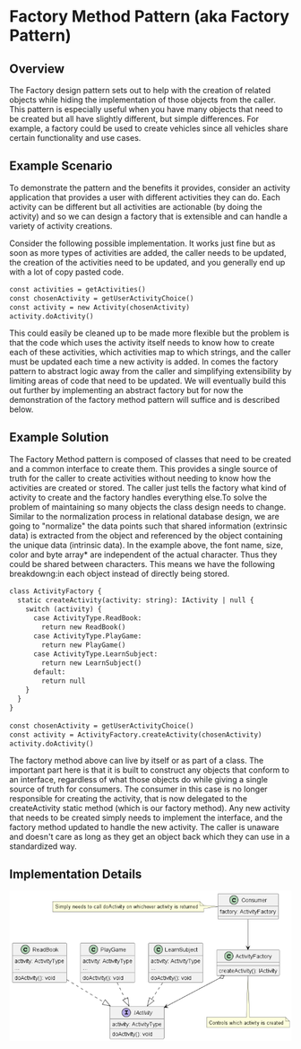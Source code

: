 # Factory Method Pattern (aka Factory Pattern)

## Overview
The Factory design pattern sets out to help with the creation of related objects while hiding the implementation of those objects from the caller. This pattern is especially useful when you have many objects that need to be created but all have slightly different, but simple differences. For example, a factory could be used to create vehicles since all vehicles share certain functionality and use cases.

## Example Scenario
To demonstrate the pattern and the benefits it provides, consider an activity application that provides a user with different activities they can do. Each activity can be different but all activities are actionable (by doing the activity) and so we can design a factory that is extensible and can handle a variety of activity creations.

Consider the following possible implementation. It works just fine but as soon as more types of activities are added, the caller needs to be updated, the creation of the activities need to be updated, and you generally end up with a lot of copy pasted code.

```
const activities = getActivities()
const chosenActivity = getUserActivityChoice()
const activity = new Activity(chosenActivity)
activity.doActivity()
```

This could easily be cleaned up to be made more flexible but the problem is that the code which uses the activity itself needs to know how to create each of these activities, which activities map to which strings, and the caller must be updated each time a new activity is added. In comes the factory pattern to abstract logic away from the caller and simplifying extensibility by limiting areas of code that need to be updated. We will eventually build this out further by implementing an abstract factory but for now the demonstration of the factory method pattern will suffice and is described below.

## Example Solution
The Factory Method pattern is composed of classes that need to be created and a common interface to create them. This provides a single source of truth for the caller to create activities without needing to know how the activities are created or stored. The caller just tells the factory what kind of activity to create and the factory handles everything else.To solve the problem of maintaining so many objects the class design needs to change. Similar to the normalization process in relational database design, we are going to "normalize" the data points such that shared information (extrinsic data) is extracted from the object and referenced by the object containing the unique data (intrinsic data). In the example above, the font name, size, color and byte array* are independent of the actual character. Thus they could be shared between characters. This means we have the following breakdowng:in each object instead of directly being stored.


```
class ActivityFactory {
  static createActivity(activity: string): IActivity | null {
    switch (activity) {
      case ActivityType.ReadBook:
        return new ReadBook()
      case ActivityType.PlayGame:
        return new PlayGame()
      case ActivityType.LearnSubject:
        return new LearnSubject()
      default:
        return null
    }
  }
}

const chosenActivity = getUserActivityChoice()
const activity = ActivityFactory.createActivity(chosenActivity)
activity.doActivity()
```

The factory method above can live by itself or as part of a class. The important part here is that it is built to construct any objects that conform to an interface, regardless of what those objects do while giving a single source of truth for consumers. The consumer in this case is no longer responsible for creating the activity, that is now delegated to the createActivity static method (which is our factory method). Any new activity that needs to be created simply needs to implement the interface, and the factory method updated to handle the new activity. The caller is unaware and doesn't care as long as they get an object back which they can use in a standardized way.

## Implementation Details
![Factory Diagram](images/factory.png "Factory Diagram")
